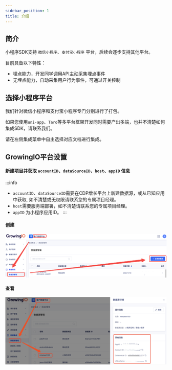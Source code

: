 ```yaml
---
sidebar_position: 1
title: 介绍
---
```


## 简介

小程序SDK支持 `微信小程序`、`支付宝小程序` 平台，后续会逐步支持其他平台。

目前具备以下特性：
- 埋点能力，开发同学调用API主动采集埋点事件
- 无埋点能力，自动采集用户行为事件，可通过开关控制

## 选择小程序平台

我们针对微信小程序和支付宝小程序专门分别进行了打包。

如果您使用`uni-app`、`Taro`等多平台框架开发同时需要产出多端，也并不清楚如何集成SDK，请联系我们。

请在左侧集成菜单中自主选择对应文档进行集成。

## GrowingIO平台设置

#### 新建项目并获取 `accountID`、`dataSourceID`、`host`、`appID` 信息

:::info
- `accountID`、`dataSourceID`需要在CDP增长平台上新建数据源，或从已知应用中获取, 如不清楚或无权限请联系您的专属项目经理。
- `host`需要服务端部署，如不清楚请联系您的专属项目经理。
- `appID` 为小程序应用ID。
:::
#### 创建
![新建数据源](/img/createapplication.png)
#### 查看
![查看数据源](/img/miniprogram/dataSourceInfo.png)